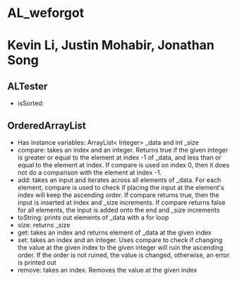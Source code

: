 # AL_weforgot
# Kevin Li, Justin Mohabir, Jonathan Song
## ALTester
* isSorted: 
## OrderedArrayList
* Has instance variables: ArrayList< Integer> _data and int _size
* compare: takes an index and an integer. Returns true if the given integer is greater or equal to the element at index -1 of _data, 
  and less than or equal to the element at index. If compare is used on index 0, then it does not do a comparison with the element at index -1. 
* add: takes an input and iterates across all elements of _data. For each element, compare is used to check if placing the input at the element's index will 
  keep the ascending order. If compare returns true, then the input is inserted at index and _size increments. If compare returns false for all elements, 
  the input is added onto the end and _size increments
* toString: prints out elements of _data with a for loop
* size: returns _size
* get: takes an index and returns element of _data at the given index
* set: takes an index and an integer. Uses compare to check if changing the value at the given index to the given integer will ruin the ascending order. 
  If the order is not ruined, the value is changed, otherwise, an error is printed out
* remove: takes an index. Removes the value at the given index
